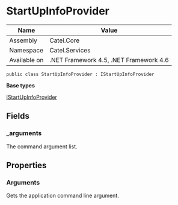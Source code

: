 

# StartUpInfoProvider

Name|Value
---|---
Assembly|Catel.Core
Namespace|Catel.Services
Available on|.NET Framework 4.5, .NET Framework 4.6

```
public class StartUpInfoProvider : IStartUpInfoProvider
```

**Base types**

[IStartUpInfoProvider](/Catel.Core\Catel\Services\IStartUpInfoProvider.md)


## Fields

### _arguments

The command argument list.



## Properties

### Arguments

Gets the application command line argument.



